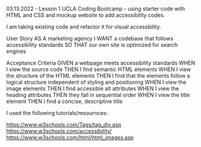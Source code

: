 03.13.2022 - Lesson 1 UCLA Coding Bootcamp - using starter code with HTML and CSS and mockup website to add accessibility codes.

I am taking existing code and refactor it for visual accessbility.

User Story
AS A marketing agency
I WANT a codebase that follows accessibility standards
SO THAT our own site is optimized for search engines

Acceptance Criteria
GIVEN a webpage meets accessibility standards
WHEN I view the source code
THEN I find semantic HTML elements
WHEN I view the structure of the HTML elements
THEN I find that the elements follow a logical structure independent of styling and positioning
WHEN I view the image elements
THEN I find accessible alt attributes
WHEN I view the heading attributes
THEN they fall in sequential order
WHEN I view the title element
THEN I find a concise, descriptive title

I used the following tutorials/resournces:

https://www.w3schools.com/Tags/tag_div.asp
https://www.w3schools.com/accessibility/
https://www.w3schools.com/html/html_images.asp
